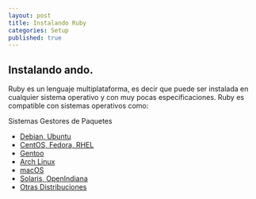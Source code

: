 ```yaml
---
layout: post
title: Instalando Ruby
categories: Setup
published: true
---
```


## Instalando ando.


Ruby es un lenguaje multiplataforma, es decir que puede ser instalada en cualquier sistema operativo y con muy pocas especificaciones. Ruby es compatible con sistemas operativos como:

Sistemas Gestores de Paquetes
- [Debian, Ubuntu](https://www.ruby-lang.org/es/documentation/installation/#apt)
- [CentOS, Fedora, RHEL](https://www.ruby-lang.org/es/documentation/installation/#apt)
- [Gentoo](https://www.ruby-lang.org/es/documentation/installation/#portage)
- [Arch Linux](https://www.ruby-lang.org/es/documentation/installation/#pacman)
- [macOS](https://www.ruby-lang.org/es/documentation/installation/#homebrew)
- [Solaris, OpenIndiana](https://www.ruby-lang.org/es/documentation/installation/#solaris)
- [Otras Distribuciones](https://www.ruby-lang.org/es/documentation/installation/#solaris)
